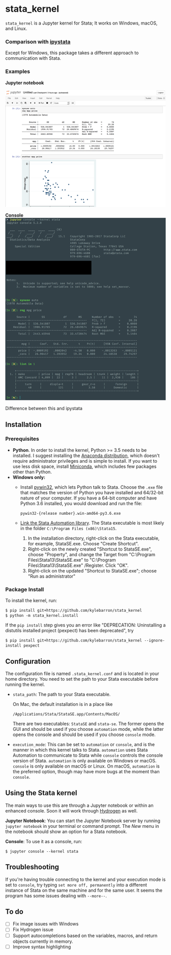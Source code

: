 # stata_kernel

`stata_kernel` is a Jupyter kernel for Stata; It works on Windows, macOS, and
Linux.

### Comparison with [ipystata](https://github.com/TiesdeKok/ipystata)

Except for Windows, this package takes a different approach to communication with Stata.

### Examples

**Jupyter notebook**

![Jupyter Notebook](./img/jupyter_notebook.png)

**Console**
![Jupyter Console](./img/jupyter_console.png)

Difference between this and ipystata

## Installation

### Prerequisites

- **Python**. In order to install the kernel, Python >= 3.5 needs to be installed. I suggest installing the [Anaconda distribution](https://www.anaconda.com/download/), which doesn't require administrator privileges and is simple to install. If you want to use less disk space, install [Miniconda](https://conda.io/miniconda.html), which includes few packages other than Python.
- **Windows only:**
    - Install [pywin32](https://github.com/mhammond/pywin32/releases/tag/latest), which lets Python talk to Stata. Choose the `.exe` file that matches the version of Python you have installed and 64/32-bit nature of your computer. If you have a 64-bit computer and have Python 3.6 installed, you would download and run the file:

        ```
        pywin32-{release number}.win-amd64-py3.6.exe
        ```
    - [Link the Stata Automation library](https://www.stata.com/automation/#install). The Stata executable is most likely in the folder `C:\Program Files (x86)\Stata15`.

        1. In the installation directory, right-click on the Stata executable, for example, StataSE.exe. Choose "Create Shortcut".
        2. Right-click on the newly created "Shortcut to StataSE.exe", choose "Property", and change the Target from "C:\Program Files\Stata13\StataSE.exe" to "C:\Program Files\Stata13\StataSE.exe" /Register. Click "OK".
        3. Right-click on the updated "Shortcut to StataSE.exe"; choose "Run as administrator"

### Package Install

To install the kernel, run:

```
$ pip install git+https://github.com/kylebarron/stata_kernel
$ python -m stata_kernel.install
```

If the `pip install` step gives you an error like "DEPRECATION: Uninstalling a distutils installed project (pexpect) has been deprecated", try
```
$ pip install git+https://github.com/kylebarron/stata_kernel --ignore-install pexpect
```

## Configuration

The configuration file is named `.stata_kernel.conf` and is located in your home directory. You need to set the path to your Stata executable before running the kernel.

- `stata_path`: The path to your Stata executable.

    On Mac, the default installation is in a place like
    ```
    /Applications/Stata/StataSE.app/Contents/MacOS/
    ```

    There are two executables: `StataSE` and `stata-se`. The former opens the GUI
    and should be used if you choose `automation` mode, while the latter opens the
    console and should be used if you choose `console` mode.

- `execution_mode`: This can be set to `automation` or `console`, and is the manner in which this kernel talks to Stata. `automation` uses Stata Automation to communicate to Stata while `console` controls the console version of Stata. `automation` is only available on Windows or macOS. `console` is only available on macOS or Linux. On macOS, `automation` is the preferred option, though may have more bugs at the moment than `console`.

## Using the Stata kernel

The main ways to use this are through a Jupyter notebook or within an enhanced console. Soon it will work through [Hydrogen](https://github.com/nteract/hydrogen) as well.

**Jupyter Notebook**: You can start the Jupyter Notebook server by running `jupyter notebook` in your terminal or command prompt. The *New* menu in the notebook should show an option for a Stata notebook.

**Console**: To use it as a console, run:
```
$ jupyter console --kernel stata
```

## Troubleshooting

If you're having trouble connecting to the kernel and your execution mode is set
to `console`, try typing `set more off, permanently` into a different instance
of Stata on the same machine and for the same user. It seems the program has
some issues dealing with `--more--`.

## To do

- [ ] Fix image issues with Windows
- [ ] Fix Hydrogen issue
- [ ] Support autocompletions based on the variables, macros, and return objects currently in memory.
- [ ] Improve syntax highlighting
